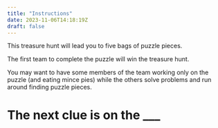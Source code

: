 ```yaml
---
title: "Instructions"
date: 2023-11-06T14:18:19Z
draft: false
---
```


This treasure hunt will lead you to five bags of puzzle pieces.  

The first team to complete the puzzle will win the treasure hunt.

You may want to have some members of the team working only on the puzzle (and eating mince pies) while the others solve problems and run around finding puzzle pieces.

# The next clue is on the ___
